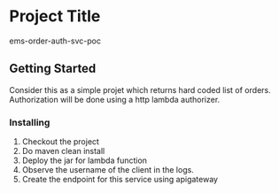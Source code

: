 # Project Title

ems-order-auth-svc-poc

## Getting Started

Consider this as a simple projet which returns hard coded list of orders.
Authorization will be done using a http lambda authorizer.


### Installing

1. Checkout the project
2. Do maven clean install
3. Deploy the jar for lambda function
4. Observe the username of the client in the logs.
5. Create the endpoint for this service using apigateway 
